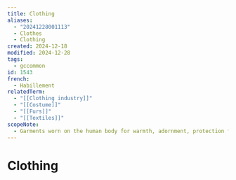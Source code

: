 ```yaml
---
title: Clothing
aliases:
  - "20241228001113"
  - Clothes
  - Clothing
created: 2024-12-18
modified: 2024-12-28
tags:
  - gccommon
id: 1543
french:
  - Habillement
relatedTerm:
  - "[[Clothing industry]]"
  - "[[Costume]]"
  - "[[Furs]]"
  - "[[Textiles]]"
scopeNote:
  - Garments worn on the human body for warmth, adornment, protection from the elements and modesty to comply with accepted social norms.
---
```

# Clothing
